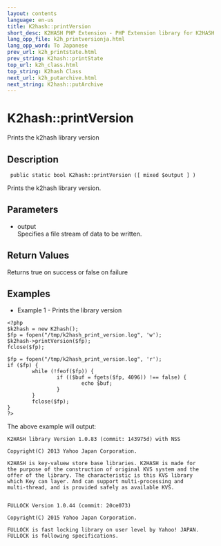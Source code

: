 ```yaml
---
layout: contents
language: en-us
title: K2hash::printVersion
short_desc: K2HASH PHP Extension - PHP Extension library for K2HASH
lang_opp_file: k2h_printversionja.html
lang_opp_word: To Japanese
prev_url: k2h_printstate.html
prev_string: K2hash::printState
top_url: k2h_class.html
top_string: K2hash Class
next_url: k2h_putarchive.html
next_string: K2hash::putArchive
---
```


# K2hash::printVersion
Prints the k2hash library version

## Description
```
 public static bool K2hash::printVersion ([ mixed $output ] )
```
Prints the k2hash library version. 

## Parameters
- output  
Specifies a file stream of data to be written.

## Return Values
Returns true on success or false on failure

## Examples
- Example 1 - Prints the library version
```
<?php
$k2hash = new K2hash();
$fp = fopen("/tmp/k2hash_print_version.log", 'w');
$k2hash->printVersion($fp);
fclose($fp);

$fp = fopen("/tmp/k2hash_print_version.log", 'r');
if ($fp) {
        while (!feof($fp)) {
                if (($buf = fgets($fp, 4096)) !== false) {
                        echo $buf;
                }
        }
        fclose($fp);
}
?>
```
The above example will output:
```
K2HASH library Version 1.0.83 (commit: 143975d) with NSS

Copyright(C) 2013 Yahoo Japan Corporation.

K2HASH is key-valuew store base libraries. K2HASH is made for
the purpose of the construction of original KVS system and the
offer of the library. The characteristic is this KVS library
which Key can layer. And can support multi-processing and
multi-thread, and is provided safely as available KVS.


FULLOCK Version 1.0.44 (commit: 20ce073)

Copyright(C) 2015 Yahoo Japan Corporation.

FULLOCK is fast locking library on user level by Yahoo! JAPAN.
FULLOCK is following specifications.
```
